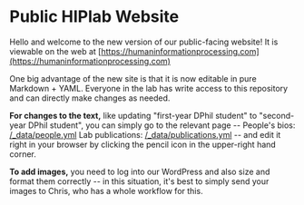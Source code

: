 # Public HIPlab Website

Hello and welcome to the new version of our public-facing website! It is viewable on the web at [https://humaninformationprocessing.com](https://humaninformationprocessing.com)

One big advantage of the new site is that it is now editable in pure Markdown + YAML. Everyone in the lab has write access to this repository and can directly make changes as needed.

**For changes to the text,** like updating "first-year DPhil student" to "second-year DPhil student", you can simply go to the relevant page --
People's bios: [/_data/people.yml](https://github.com/summerfieldlab/summerfieldlab.github.io/blob/main/_data/people.yml)
Lab publications: [/_data/publications.yml](https://github.com/summerfieldlab/summerfieldlab.github.io/blob/main/_data/publications.yml)
-- and edit it right in your browser by clicking the pencil icon in the upper-right hand corner.

**To add images,** you need to log into our WordPress and also size and format them correctly -- in this situation, it's best to simply send your images to Chris, who has a whole workflow for this.

